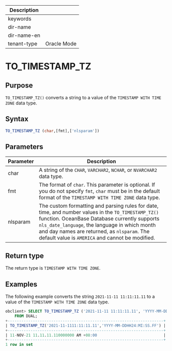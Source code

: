 | Description   |                 |
|---------------|-----------------|
| keywords      |                 |
| dir-name      |                 |
| dir-name-en   |                 |
| tenant-type   | Oracle Mode     |

# TO_TIMESTAMP_TZ

## Purpose

`TO_TIMESTAMP_TZ()` converts a string to a value of the `TIMESTAMP WITH TIME ZONE` data type.

## Syntax

```sql
TO_TIMESTAMP_TZ (char,[fmt],['nlsparam'])
```

## Parameters

| **Parameter** | **Description** |
|----------|-----------------------------------------------------------------------------------|
| char | A string of the `CHAR`, `VARCHAR2`, `NCHAR`, or `NVARCHAR2` data type.  |
| fmt | The format of `char`. This parameter is optional. If you do not specify `fmt`, `char` must be in the default format of the `TIMESTAMP WITH TIME ZONE` data type.  |
| nlsparam | The custom formatting and parsing rules for date, time, and number values in the `TO_TIMESTAMP_TZ()` function. OceanBase Database currently supports `nls_date_language`, the language in which month and day names are returned, as `nlsparam`. The default value is `AMERICA` and cannot be modified.  |

## Return type

The return type is `TIMESTAMP WITH TIME ZONE`.

## Examples

The following example converts the string `2021-11-11 11:11:11.11` to a value of the `TIMESTAMP WITH TIME ZONE` data type.

```sql
obclient> SELECT TO_TIMESTAMP_TZ ('2021-11-11 11:11:11.11', 'YYYY-MM-DD HH24:MI:SS.FF')
    FROM DUAL;
+--------------------------------------------------------------------+
| TO_TIMESTAMP_TZ('2021-11-1111:11:11.11','YYYY-MM-DDHH24:MI:SS.FF') |
+--------------------------------------------------------------------+
| 11-NOV-21 11.11.11.110000000 AM +08:00                             |
+--------------------------------------------------------------------+
1 row in set
```